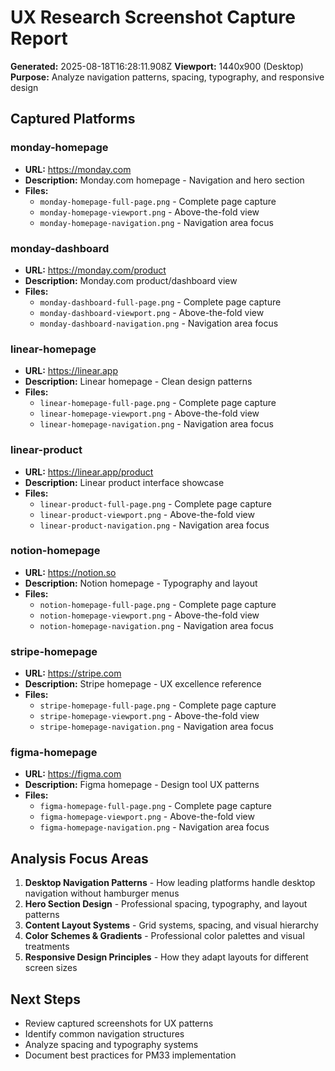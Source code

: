 # UX Research Screenshot Capture Report

**Generated:** 2025-08-18T16:28:11.908Z
**Viewport:** 1440x900 (Desktop)
**Purpose:** Analyze navigation patterns, spacing, typography, and responsive design

## Captured Platforms

### monday-homepage
- **URL:** https://monday.com
- **Description:** Monday.com homepage - Navigation and hero section
- **Files:**
  - `monday-homepage-full-page.png` - Complete page capture
  - `monday-homepage-viewport.png` - Above-the-fold view
  - `monday-homepage-navigation.png` - Navigation area focus

### monday-dashboard
- **URL:** https://monday.com/product
- **Description:** Monday.com product/dashboard view
- **Files:**
  - `monday-dashboard-full-page.png` - Complete page capture
  - `monday-dashboard-viewport.png` - Above-the-fold view
  - `monday-dashboard-navigation.png` - Navigation area focus

### linear-homepage
- **URL:** https://linear.app
- **Description:** Linear homepage - Clean design patterns
- **Files:**
  - `linear-homepage-full-page.png` - Complete page capture
  - `linear-homepage-viewport.png` - Above-the-fold view
  - `linear-homepage-navigation.png` - Navigation area focus

### linear-product
- **URL:** https://linear.app/product
- **Description:** Linear product interface showcase
- **Files:**
  - `linear-product-full-page.png` - Complete page capture
  - `linear-product-viewport.png` - Above-the-fold view
  - `linear-product-navigation.png` - Navigation area focus

### notion-homepage
- **URL:** https://notion.so
- **Description:** Notion homepage - Typography and layout
- **Files:**
  - `notion-homepage-full-page.png` - Complete page capture
  - `notion-homepage-viewport.png` - Above-the-fold view
  - `notion-homepage-navigation.png` - Navigation area focus

### stripe-homepage
- **URL:** https://stripe.com
- **Description:** Stripe homepage - UX excellence reference
- **Files:**
  - `stripe-homepage-full-page.png` - Complete page capture
  - `stripe-homepage-viewport.png` - Above-the-fold view
  - `stripe-homepage-navigation.png` - Navigation area focus

### figma-homepage
- **URL:** https://figma.com
- **Description:** Figma homepage - Design tool UX patterns
- **Files:**
  - `figma-homepage-full-page.png` - Complete page capture
  - `figma-homepage-viewport.png` - Above-the-fold view
  - `figma-homepage-navigation.png` - Navigation area focus

## Analysis Focus Areas

1. **Desktop Navigation Patterns** - How leading platforms handle desktop navigation without hamburger menus
2. **Hero Section Design** - Professional spacing, typography, and layout patterns
3. **Content Layout Systems** - Grid systems, spacing, and visual hierarchy
4. **Color Schemes & Gradients** - Professional color palettes and visual treatments
5. **Responsive Design Principles** - How they adapt layouts for different screen sizes

## Next Steps

- Review captured screenshots for UX patterns
- Identify common navigation structures
- Analyze spacing and typography systems
- Document best practices for PM33 implementation
